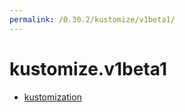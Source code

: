 ```yaml
---
permalink: /0.30.2/kustomize/v1beta1/
---
```


# kustomize.v1beta1



* [kustomization](kustomization.md)